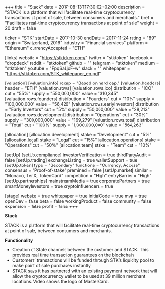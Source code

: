 +++
title = "Stack"
date = 2017-08-13T17:30:02+02:00
description = "STACK is a platform that will facilitate real-time cryptocurrency transactions at point of sale, between consumers and merchants."
bref = "Facilitates real-time cryptocurrency transactions at point of sale"
weight = 20
draft = false

ticker = "STK"
startDate = 2017-10-30
endDate = 2017-11-24
rating = "89"
origin = "Switzerland, 2016"
industry = "Financial services"
platform = "Ethereum"
currencyAccepted = "ETH"

[links]
  website = "https://stktoken.com/"
  twitter = "stktoken"
  facebook = "dropdeck"
  reddit = "stktoken"
  github = ""
  telegram = "stktoken"
  medium = "stktoken"
  youtube = "FpqSaLjoF-w"
  slack = ""
  whitepaper = "https://stktoken.com/STK_whitepaper_en.pdf"

[valuation]
  [valuation.info]
    recap = "Based on hard cap."
  [valuation.headers]
    header = "ETH"
  [valuation.rows]
    [valuation.rows.ico]
      distribution = "ICO"
      cut = "55%"
      supply = "550,000,000"
      value = "310,345"
    [valuation.rows.founders]
      distribution = "Founders"
      cut = "10%"
      supply = "100,000,000"
      value = "56,426"
    [valuation.rows.earlyInvestors]
      distribution = "Early Investors"
      cut = "5%"
      supply = "50,000,000"
      value = "28,213"
    [valuation.rows.development]
      distribution = "Operations"
      cut = "30%"
      supply = "300,000,000"
      value = "169,279"
    [valuation.rows.total]
      distribution = "Total"
      cut = "100%"
      supply = "1,000,000,000"
      value = "564,263"

[allocation]
  [allocation.development]
    stake = "Development"
    cut = "5%"
  [allocation.legal]
    stake = "Legal"
    cut = "15%"
  [allocation.operations]
    stake = "Operations"
    cut = "50%"
  [allocation.team]
    stake = "Team"
    cut = "10%"

[setUp]
  [setUp.compliance]
    investorVerification = true
    thirdPartyAudit = false
  [setUp.trading]
    exchangeListing = true
    walletSupport = true
  [setUp.token]
    type = "Secondary"
    functions = "Currency, Access"
    consensus = "Proof-of-stake"
    premined = false
  [setUp.market]
    similar = "Monaco, TenX, TokenCard"
    competition = "High"
    entryBarrier = "High"
  [setUp.partnerships]
    mainstreamMedia = true
    corporatePartners = true
    smartMoneyInvestors = true
    cryptoInfluencers = true

[stage]
  website = true
  whitepaper = true
  initialCode = true
  mvp = true
  openDev = false
  beta = false
  workingProduct = false
  community = false
  expansion = false
  profit = false
+++

**Stack**

STACK is a platform that will facilitate real-time cryptocurrency transactions at point of sale, between consumers and merchants.

**Functionality**

* Creation of State channels between the customer and STACK. This provides real time transaction guarantees on the blockchain
* Customers’ transactions will be funded through STK’s liquidity pool to make point of sale purchases instantly
* STACK says it has partnered with an existing payment network that will allow the cryptocurrency wallet to be used at 39 million merchant locations. Video shows the logo of MasterCard.
